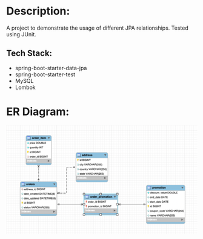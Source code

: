 # Description:
A project to demonstrate the usage of different JPA relationships.
Tested using JUnit.

## Tech Stack:
* spring-boot-starter-data-jpa
* spring-boot-starter-test
* MySQL
* Lombok

# ER Diagram:
![](images/img.png)